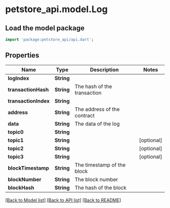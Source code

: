 # petstore_api.model.Log

## Load the model package
```dart
import 'package:petstore_api/api.dart';
```

## Properties
Name | Type | Description | Notes
------------ | ------------- | ------------- | -------------
**logIndex** | **String** |  | 
**transactionHash** | **String** | The hash of the transaction | 
**transactionIndex** | **String** |  | 
**address** | **String** | The address of the contract | 
**data** | **String** | The data of the log | 
**topic0** | **String** |  | 
**topic1** | **String** |  | [optional] 
**topic2** | **String** |  | [optional] 
**topic3** | **String** |  | [optional] 
**blockTimestamp** | **String** | The timestamp of the block | 
**blockNumber** | **String** | The block number | 
**blockHash** | **String** | The hash of the block | 

[[Back to Model list]](../README.md#documentation-for-models) [[Back to API list]](../README.md#documentation-for-api-endpoints) [[Back to README]](../README.md)


